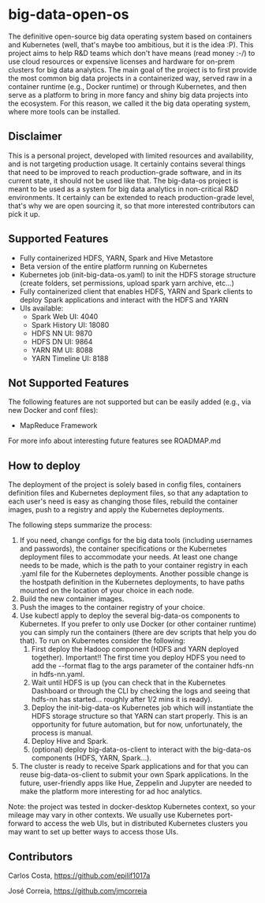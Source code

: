 # big-data-open-os
The definitive open-source big data operating system based on containers and Kubernetes (well, that's maybe too ambitious, but it is the idea :P). This project aims to help R&D teams which don't have means (read money :-/) to use cloud resources or expensive licenses and hardware for on-prem clusters for big data analytics. The main goal of the project is to first provide the most common big data projects in a containerized way, served raw in a container runtime (e.g., Docker runtime) or through Kubernetes, and then serve as a platform to bring in more fancy and shiny big data projects into the ecosystem. For this reason, we called it the big data operating system, where more tools can be installed.

## Disclaimer
This is a personal project, developed with limited resources and availability, and is not targeting production usage. It certainly contains several things that need to be improved to reach production-grade software, and in its current state, it should not be used like that. The big-data-os project is meant to be used as a system for big data analytics in non-critical R&D environments. It certainly can be extended to reach production-grade level, that's why we are open sourcing it, so that more interested contributors can pick it up.


## Supported Features
- Fully containerized HDFS, YARN, Spark and Hive Metastore
- Beta version of the entire platform running on Kubernetes
- Kubernetes job (init-big-data-os.yaml) to init the HDFS storage structure (create folders, set permissions, upload spark yarn archive, etc...)
- Fully containerized client that enables HDFS, YARN and Spark clients to deploy Spark applications and interact with the HDFS and YARN
- UIs available:
    - Spark Web UI: 4040
    - Spark History UI: 18080
    - HDFS NN UI: 9870
    - HDFS DN UI: 9864
    - YARN RM UI: 8088
    - YARN Timeline UI: 8188

## Not Supported Features
The following features are not supported but can be easily added (e.g., via new Docker and conf files):
- MapReduce Framework 

For more info about interesting future features see ROADMAP.md

## How to deploy
The deployment of the project is solely based in config files, containers definition files and Kubernetes deployment files, so that any adaptation to each user's need is easy as changing those files, rebuild the container images, push to a registry and apply the Kubernetes deployments. 

The following steps summarize the process:

1. If you need, change configs for the big data tools (including usernames and passwords), the container specifications or the Kubernetes deployment files to accommodate your needs. At least one change needs to be made, which is the path to your container registry in each .yaml file for the Kubernetes deployments. Another possible change is the hostpath definition in the Kubernetes deployments, to have paths mounted on the location of your choice in each node.
2. Build the new container images.
3. Push the images to the container registry of your choice.
4. Use kubectl apply to deploy the several big-data-os components to Kubernetes. If you prefer to only use Docker (or other container runtime) you can simply run the containers (there are dev scripts that help you do that). To run on Kubernetes consider the following:
    1. First deploy the Hadoop component (HDFS and YARN deployed together). Important!! The first time you deploy HDFS you need to add the --format flag to the args parameter of the container hdfs-nn in hdfs-nn.yaml.
    2. Wait until HDFS is up (you can check that in the Kubernetes Dashboard or through the CLI by checking the logs and seeing that hdfs-nn has started... roughly after 1/2 mins it is ready). 
    3. Deploy the init-big-data-os Kubernetes job which will instantiate the HDFS storage structure so that YARN can start properly. This is an opportunity for future automation, but for now, unfortunately, the process is manual.
    4. Deploy Hive and Spark.
    5. (optional) deploy big-data-os-client to interact with the big-data-os components (HDFS, YARN, Spark...).
5. The cluster is ready to receive Spark applications and for that you can reuse big-data-os-client to submit your own Spark applications. In the future, user-friendly apps like Hue, Zeppelin and Jupyter are needed to make the platform more interesting for ad hoc analytics.

Note: the project was tested in docker-desktop Kubernetes context, so your mileage may vary in other contexts. We usually use Kubernetes port-forward to access the web UIs, but in distributed Kubernetes clusters you may want to set up better ways to access those UIs.

## Contributors 

Carlos Costa, https://github.com/epilif1017a

José Correia, https://github.com/jmcorreia 
